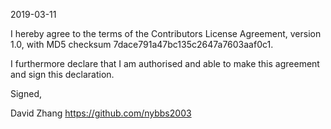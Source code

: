 2019-03-11

I hereby agree to the terms of the Contributors License
Agreement, version 1.0, with MD5 checksum
7dace791a47bc135c2647a7603aaf0c1.

I furthermore declare that I am authorised and able to make this
agreement and sign this declaration.

Signed,

David Zhang
https://github.com/nybbs2003
